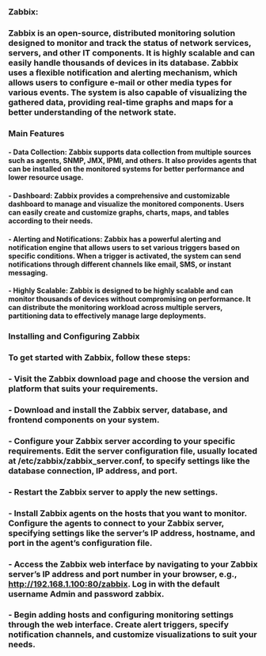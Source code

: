 ### Zabbix:

### Zabbix is an open-source, distributed monitoring solution designed to monitor and track the status of network services, servers, and other IT components. It is highly scalable and can easily handle thousands of devices in its database. Zabbix uses a flexible notification and alerting mechanism, which allows users to configure e-mail or other media types for various events. The system is also capable of visualizing the gathered data, providing real-time graphs and maps for a better understanding of the network state.

### Main Features

#### - Data Collection: Zabbix supports data collection from multiple sources such as agents, SNMP, JMX, IPMI, and others. It also provides agents that can be installed on the monitored systems for better performance and lower resource usage.

#### - Dashboard: Zabbix provides a comprehensive and customizable dashboard to manage and visualize the monitored components. Users can easily create and customize graphs, charts, maps, and tables according to their needs.

#### - Alerting and Notifications: Zabbix has a powerful alerting and notification engine that allows users to set various triggers based on specific conditions. When a trigger is activated, the system can send notifications through different channels like email, SMS, or instant messaging.

#### - Highly Scalable: Zabbix is designed to be highly scalable and can monitor thousands of devices without compromising on performance. It can distribute the monitoring workload across multiple servers, partitioning data to effectively manage large deployments.

### Installing and Configuring Zabbix

### To get started with Zabbix, follow these steps:

### - Visit the Zabbix download page and choose the version and platform that suits your requirements.

### - Download and install the Zabbix server, database, and frontend components on your system.

### - Configure your Zabbix server according to your specific requirements. Edit the server configuration file, usually located at /etc/zabbix/zabbix_server.conf, to specify settings like the database connection, IP address, and port.

### - Restart the Zabbix server to apply the new settings.

### - Install Zabbix agents on the hosts that you want to monitor. Configure the agents to connect to your Zabbix server, specifying settings like the server’s IP address, hostname, and port in the agent’s configuration file.

### - Access the Zabbix web interface by navigating to your Zabbix server’s IP address and port number in your browser, e.g., http://192.168.1.100:80/zabbix. Log in with the default username Admin and password zabbix.

### - Begin adding hosts and configuring monitoring settings through the web interface. Create alert triggers, specify notification channels, and customize visualizations to suit your needs.
